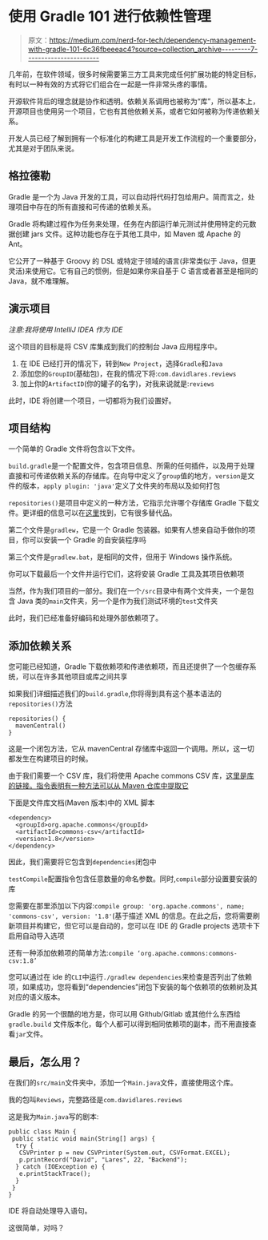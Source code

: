 # 使用 Gradle 101 进行依赖性管理

> 原文：<https://medium.com/nerd-for-tech/dependency-management-with-gradle-101-6c36fbeeeac4?source=collection_archive---------7----------------------->

几年前，在软件领域，很多时候需要第三方工具来完成任何扩展功能的特定目标，有时以一种有效的方式将它们组合在一起是一件非常头疼的事情。

开源软件背后的理念就是协作和透明。依赖关系调用也被称为“库”，所以基本上，开源项目也使用另一个项目，它也有其他依赖关系，或者它如何被称为传递依赖关系。

开发人员已经了解到拥有一个标准化的构建工具是开发工作流程的一个重要部分，尤其是对于团队来说。

## 格拉德勒

Gradle 是一个为 Java 开发的工具，可以自动将代码打包给用户。简而言之，处理项目中存在的所有直接和可传递的依赖关系。

Gradle 将构建过程作为任务来处理，任务在内部运行单元测试并使用特定的元数据创建 jars 文件。这种功能也存在于其他工具中，如 Maven 或 Apache 的 Ant。

它公开了一种基于 Groovy 的 DSL 或特定于领域的语言(非常类似于 Java，但更灵活)来使用它。它有自己的惯例，但是如果你来自基于 C 语言或者甚至是相同的 Java，就不难理解。

## 演示项目

*注意:我将使用 IntelliJ IDEA 作为 IDE*

这个项目的目标是将 CSV 库集成到我们的控制台 Java 应用程序中。

1.  在 IDE 已经打开的情况下，转到`New Project`，选择`Gradle`和`Java`
2.  添加您的`GroupID`(基础包)，在我的情况下将:`com.davidlares.reviews`
3.  加上你的`ArtifactID`(你的罐子的名字)，对我来说就是:`reviews`

此时，IDE 将创建一个项目，一切都将为我们设置好。

## 项目结构

一个简单的 Gradle 文件将包含以下文件。

`build.gradle`是一个配置文件，包含项目信息、所需的任何插件，以及用于处理直接和可传递依赖关系的存储库。在向导中定义了`group`值的地方，`version`是文件的版本，`apply plugin: 'java'`定义了文件夹的布局以及如何打包

`repositories()`是项目中定义的一种方法，它指示允许哪个存储库 Gradle 下载文件。更详细的信息可以在[这里](https://docs.gradle.org/current/userguide/declaring_repositories.html)找到，它有很多替代品。

第二个文件是`gradlew`，它是一个 Gradle 包装器。如果有人想亲自动手做你的项目，你可以安装一个 Gradle 的自安装程序吗

第三个文件是`gradlew.bat`，是相同的文件，但用于 Windows 操作系统。

你可以下载最后一个文件并运行它们，这将安装 Gradle 工具及其项目依赖项

当然，作为我们项目的一部分。我们在一个`/src`目录中有两个文件夹，一个是包含 Java 类的`main`文件夹，另一个是作为我们测试环境的`test`文件夹

此时，我们已经准备好编码和处理外部依赖项了。

## 添加依赖关系

您可能已经知道，Gradle 下载依赖项和传递依赖项，而且还提供了一个包缓存系统，可以在许多其他项目或库之间共享

如果我们详细描述我们的`build.gradle`,你将得到具有这个基本语法的`repositories()`方法

```
repositories() {
  mavenCentral()
}
```

这是一个闭包方法，它从 mavenCentral 存储库中返回一个调用。所以，这一切都发生在构建项目的时候。

由于我们需要一个 CSV 库，我们将使用 Apache commons CSV 库，[这里是库的链接。指令表明有一种方法可以从 Maven 仓库中提取它](https://commons.apache.org/proper/commons-csv/)

下面是文件库文档(Maven 版本)中的 XML 脚本

```
<dependency>
  <groupId>org.apache.commons</groupId>
  <artifactId>commons-csv</artifactId>
  <version>1.8</version>
</dependency>
```

因此，我们需要将它包含到`dependencies`闭包中

`testCompile`配置指令包含任意数量的命名参数。同时,`compile`部分设置要安装的库

您需要在那里添加以下内容:`compile group: 'org.apache.commons', name; 'commons-csv', version: '1.8'`(基于描述 XML 的信息。在此之后，您将需要刷新项目并构建它，但它可以是自动的，您可以在 IDE 的 Gradle projects 选项卡下启用自动导入选项

还有一种添加依赖项的简单方法:`compile ‘org.apache.commons:commons-csv:1.8’`

您可以通过在 ide 的`CLI`中运行`./gradlew dependencies`来检查是否列出了依赖项，如果成功，您将看到“dependencies”闭包下安装的每个依赖项的依赖树及其对应的语义版本。

Gradle 的另一个很酷的地方是，你可以用 Github/Gitlab 或其他什么东西给`gradle.build` 文件版本化，每个人都可以得到相同依赖项的副本，而不用直接查看`jar`文件。

## 最后，怎么用？

在我们的`src/main`文件夹中，添加一个`Main.java`文件，直接使用这个库。

我的包叫`Reviews`，完整路径是`com.davidlares.reviews`

这是我为`Main.java`写的剧本:

```
public class Main {
 public static void main(String[] args) {
  try {
   CSVPrinter p = new CSVPrinter(System.out, CSVFormat.EXCEL);
   p.printRecord("David", "Lares", 22, "Backend");
  } catch (IOException e) {
   e.printStackTrace();
  } 
 } 
}
```

IDE 将自动处理导入语句。

这很简单，对吗？